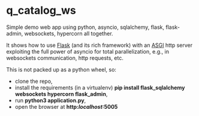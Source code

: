 # q_catalog_ws
Simple demo web app using python, asyncio, sqlalchemy, flask, flask-admin, websockets, hypercorn all together.

It shows how to use [Flask](https://flask.palletsprojects.com) (and its rich framework) with 
an [ASGI](https://asgi.readthedocs.io/en/latest/) http server exploiting the full power of 
asyncio for total parallelization, e.g., in websockets communication, http requests, etc.

This is not packed up as a python wheel, so:

* clone the repo, 
* install the requirements (in a virtualenv) **pip install flask_sqlalchemy websockets hypercorn flask_admin**,
* run **python3 application.py**, 
* open the browser at **http:*localhost*:5005**

